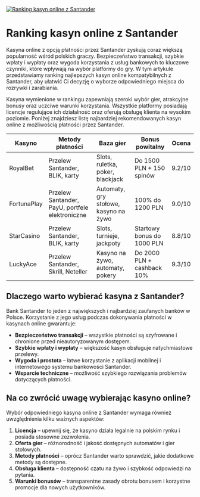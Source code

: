 [![Ranking kasyn online z Santander](https://123-caf.pages.dev/gitsignup.png)](https://vrmoo.ru/Bt82HjjY)

<h1>Ranking kasyn online z Santander</h1> <p>Kasyna online z opcją płatności przez Santander zyskują coraz większą popularność wśród polskich graczy. Bezpieczeństwo transakcji, szybkie wpłaty i wypłaty oraz wygoda korzystania z usług bankowych to kluczowe czynniki, które wpływają na wybór platformy do gry. W tym artykule przedstawiamy ranking najlepszych kasyn online kompatybilnych z Santander, aby ułatwić Ci decyzję o wyborze odpowiedniego miejsca do rozrywki i zarabiania.</p> <p>Kasyna wymienione w rankingu zapewniają szeroki wybór gier, atrakcyjne bonusy oraz uczciwe warunki korzystania. Wszystkie platformy posiadają licencje regulujące ich działalność oraz oferują obsługę klienta na wysokim poziomie. Poniżej znajdziesz listę najbardziej rekomendowanych kasyn online z możliwością płatności przez Santander.</p>  <table>   <thead>     <tr>       <th>Kasyno</th>       <th>Metody płatności</th>       <th>Baza gier</th>       <th>Bonus powitalny</th>       <th>Ocena</th>     </tr>   </thead>   <tbody>     <tr>       <td>RoyalBet</td>       <td>Przelew Santander, BLIK, karty</td>       <td>Slots, ruletka, poker, blackjack</td>       <td>Do 1500 PLN + 150 spinów</td>       <td>9.2/10</td>     </tr>     <tr>       <td>FortunaPlay</td>       <td>Przelew Santander, PayU, portfele elektroniczne</td>       <td>Automaty, gry stołowe, kasyno na żywo</td>       <td>100% do 1200 PLN</td>       <td>9.0/10</td>     </tr>     <tr>       <td>StarCasino</td>       <td>Przelew Santander, BLIK, karty</td>       <td>Slots, turnieje, jackpoty</td>       <td>Startowy bonus do 1000 PLN</td>       <td>8.8/10</td>     </tr>     <tr>       <td>LuckyAce</td>       <td>Przelew Santander, Skrill, Neteller</td>       <td>Kasyno na żywo, automaty, pokery</td>       <td>Do 2000 PLN + cashback 10%</td>       <td>9.3/10</td>     </tr>   </tbody> </table>  <h2>Dlaczego warto wybierać kasyna z Santander?</h2> <p>Bank Santander to jeden z największych i najbardziej zaufanych banków w Polsce. Korzystanie z jego usług podczas dokonywania płatności w kasynach online gwarantuje:</p> <ul>   <li><strong>Bezpieczeństwo transakcji</strong> – wszystkie płatności są szyfrowane i chronione przed nieautoryzowanym dostępem.</li>   <li><strong>Szybkie wpłaty i wypłaty</strong> – większość kasyn obsługuje natychmiastowe przelewy.</li>   <li><strong>Wygoda i prostota</strong> – łatwe korzystanie z aplikacji mobilnej i internetowego systemu bankowości Santander.</li>   <li><strong>Wsparcie techniczne</strong> – możliwość szybkiego rozwiązania problemów dotyczących płatności.</li> </ul>  <h2>Na co zwrócić uwagę wybierając kasyno online?</h2> <p>Wybór odpowiedniego kasyna online z Santander wymaga również uwzględnienia kilku ważnych aspektów:</p> <ol>   <li><strong>Licencja</strong> – upewnij się, że kasyno działa legalnie na polskim rynku i posiada stosowne zezwolenia.</li>   <li><strong>Oferta gier</strong> – różnorodność i jakość dostępnych automatów i gier stołowych.</li>   <li><strong>Metody płatności</strong> – oprócz Santander warto sprawdzić, jakie dodatkowe metody są dostępne.</li>   <li><strong>Obsługa klienta</strong> – dostępność czatu na żywo i szybkość odpowiedzi na pytania.</li>   <li><strong>Warunki bonusów</strong> – transparentne zasady obrotu bonusem i korzystne promocje dla nowych użytkowników.</li> </ol>